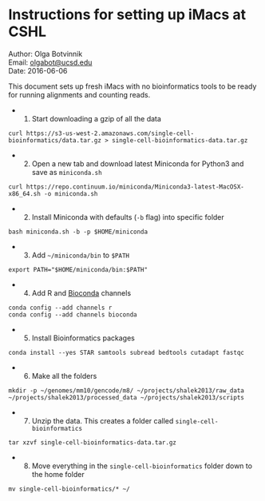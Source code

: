 # Instructions for setting up iMacs at CSHL

Author: Olga Botvinnik<br>
Email: olgabot@ucsd.edu<br>
Date: 2016-06-06<br>

This document sets up fresh iMacs with no bioinformatics tools to be ready for running alignments and counting reads.

- 1. Start downloading a gzip of all the data
```
curl https://s3-us-west-2.amazonaws.com/single-cell-bioinformatics/data.tar.gz > single-cell-bioinformatics-data.tar.gz
```
- 2. Open a new tab and download latest Miniconda for Python3 and save as `miniconda.sh`
```
curl https://repo.continuum.io/miniconda/Miniconda3-latest-MacOSX-x86_64.sh -o miniconda.sh
```
- 2. Install Miniconda with defaults (`-b` flag) into specific folder
```
bash miniconda.sh -b -p $HOME/miniconda
```
- 3. Add `~/miniconda/bin` to `$PATH`
```
export PATH="$HOME/miniconda/bin:$PATH"
```
- 4. Add R and [Bioconda](https://bioconda.github.io) channels
```
conda config --add channels r
conda config --add channels bioconda
```
- 5. Install Bioinformatics packages
```
conda install --yes STAR samtools subread bedtools cutadapt fastqc
```
- 6. Make all the folders
```
mkdir -p ~/genomes/mm10/gencode/m8/ ~/projects/shalek2013/raw_data ~/projects/shalek2013/processed_data ~/projects/shalek2013/scripts
```
- 7. Unzip the data. This creates a folder called `single-cell-bioinformatics`
```
tar xzvf single-cell-bioinformatics-data.tar.gz
```
- 8. Move everything in the `single-cell-bioinformatics` folder down to the home folder
```
mv single-cell-bioinformatics/* ~/
```
